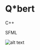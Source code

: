 # Q*bert

C++

SFML

![alt text](https://github.com/JaakkoKaikkonen/test/blob/master/Qbert50fps960x540.gif)
